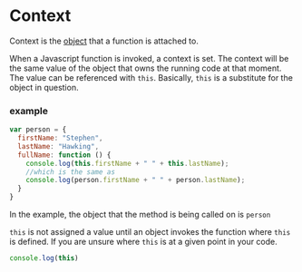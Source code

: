 # **Context**

Context is the [object](./objects.md) that a function is attached to.


When a Javascript function is invoked, a context is set.  The context will be the same value of the object that owns the running code at that moment.  The value can be referenced with `this`.  Basically, `this` is a substitute for the object in question.


### example
```javascript
var person = {
  firstName: "Stephen",
  lastName: "Hawking",
  fullName: function () {
    console.log(this.firstName + " " + this.lastName);
    //which is the same as
    console.log(person.firstName + " " + person.lastName);
  }
}
```
In the example, the object that the method is being called on is `person`

`this` is not assigned a value until an object invokes the function where `this` is defined.  If you are unsure where `this` is at a given point in your code.
```javascript
console.log(this)
```